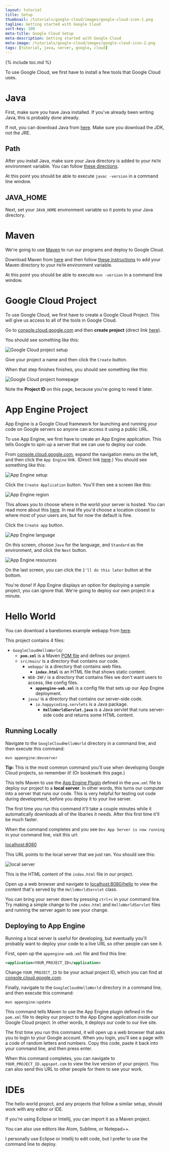 ```yaml
---
layout: tutorial
title: Setup
thumbnail: /tutorials/google-cloud/images/google-cloud-icon-1.png
tagline: Getting started with Google Cloud
sort-key: 100
meta-title: Google Cloud Setup
meta-description: Getting started with Google Cloud
meta-image: /tutorials/google-cloud/images/google-cloud-icon-2.png
tags: [tutorial, java, server, google, cloud]
---
```


<style>
.content img {
  max-width: 500px;
  border: 2px solid black;
}
</style>

{% include toc.md %}

To use Google Cloud, we first have to install a few tools that Google Cloud uses.

# Java

First, make sure you have Java installed. If you've already been writing Java, this is probably done already.

If not, you can download Java from [here](https://www.oracle.com/technetwork/java/javase/downloads/index.html). Make sure you download the JDK, not the JRE.

## Path

After you install Java, make sure your Java directory is added to your `PATH` environment variable. You can follow [these directions](https://www.java.com/en/download/help/path.xml).

At this point you should be able to execute `javac -version` in a command line window.

## JAVA_HOME

Next, set your `JAVA_HOME` environment variable so it points to your Java directory.

# Maven

We're going to use [Maven](https://maven.apache.org/) to run our programs and deploy to Google Cloud.

Download Maven from [here](https://maven.apache.org/download.cgi) and then follow [these instructions](https://maven.apache.org/install.html) to add  your Maven directory to your `PATH` environment variable.

At this point you should be able to execute `mvn -version` in a command line window.

# Google Cloud Project

To use Google Cloud, we first have to create a Google Cloud Project. This will give us access to all of the tools in Google Cloud.

Go to [console.cloud.google.com](https://console.cloud.google.com) and then **create project** (direct link [here](https://console.cloud.google.com/projectcreate)).

You should see something like this:

![Google Cloud project setup](/tutorials/google-cloud/images/setup-1.png)

Give your project a name and then click the `Create` button.

When that step finishes finishes, you should see something like this:

![Google Cloud project homepage](/tutorials/google-cloud/images/setup-2.png)

Note the **Project ID** on this page, because you're going to need it later.

# App Engine Project

App Engine is a Google Cloud framework for launching and running your code on Google servers so anyone can access it using a public URL.

To use App Engine, we first have to create an App Engine application. This tells Google to spin up a server that we can use to deploy our code.

From [console.cloud.google.com](https://console.cloud.google.com), expand the navigation menu on the left, and then click the `App Engine` link. (Direct link [here](https://console.cloud.google.com/appengine).) You should see something like this:

![App Engine setup](/tutorials/google-cloud/images/setup-3.png)

Click the `Create Application` button. You'll then see a screen like this:

![App Engine region](/tutorials/google-cloud/images/setup-4.png)

This allows you to choose where in the world your server is hosted. You can read more about this [here](https://cloud.google.com/appengine/docs/locations). In real life you'd choose a location closest to where most of your users are, but for now the default is fine.

Click the `Create app` button.

![App Engine language](/tutorials/google-cloud/images/setup-5.png)

On this screen, choose `Java` for the language, and `Standard` as the environment, and click the `Next` button.

![App Engine resources](/tutorials/google-cloud/images/setup-6.png)

On the last screen, you can click the `I'll do this later` button at the bottom.

You're done! If App Engine displays an option for deploying a sample project, you can ignore that. We're going to deploy our own project in a minute.

# Hello World

You can download a barebones example webapp from [here](https://github.com/KevinWorkman/GoogleCloudHelloWorld).

This project contains 4 files:

- `GoogleCloudHelloWorld/`
  - **`pom.xml`** is a Maven [POM file](https://maven.apache.org/pom.html) and defines our project.
  - `src/main/` is a directory that contains our code.
    - `webapp/` is a directory that contains web files.
      - **`index.html`** is an HTML file that shows static content.
    - `WEB-INF/` is a directory that contains files we don't want users to access, like config files.
      - **`appengine-web.xml`** is a config file that sets up our App Engine deployment.
    - `java/` is a directory that contains our server-side code.
      - `io.happycoding.servlets` is a Java package.
        - **`HelloWorldServlet.java`** is a Java servlet that runs server-side code and returns some HTML content.

## Running Locally

Navigate to the `GoogleCloudHelloWorld` directory in a command line, and then execute this command:

```
mvn appengine:devserver
```

**Tip:** This is the most common command you'll use when developing Google Cloud projects, so remember it! (Or bookmark this page.)

This tells Maven to use the [App Engine Plugin](https://cloud.google.com/appengine/docs/standard/java/tools/maven) defined in the `pom.xml` file to deploy our project to a **local server**. In other words, this turns our computer into a server that runs our code. This is very helpful for testing out code during development, before you deploy it to your live server.

The first time you run this command it'll take a couple minutes while it automatically downloads all of the libaries it needs. After this first time it'll be much faster.

When the command completes and you see `Dev App Server is now running` in your command line, visit this url:

[localhost:8080](http://localhost:8080)

This URL points to the local server that we just ran. You should see this:

![local server](/tutorials/google-cloud/images/setup-7.png)

This is the HTML content of the `index.html` file in our project.

Open up a web browser and navigate to [localhost:8080/hello](http://localhost:8080/hello) to view the content that's served by the `HelloWorldServlet` class.

You can bring your server down by pressing `ctrl+c` in your command line. Try making a simple change to the `index.html` and `HelloWorldServlet` files and running the server again to see your change.

## Deploying to App Engine

Running a local server is useful for developing, but eventually you'll probably want to deploy your code to a live URL so other people can see it.

First, open up the `appengine-web.xml` file and find this line:

```xml
<application>YOUR_PROJECT_ID</application>
```

Change `YOUR_PROJECT_ID` to be your actual project ID, which you can find at [console.cloud.google.com](https://console.cloud.google.com).

Finally, navigate to the `GoogleCloudHelloWorld` directory in a command line, and then execute this command:

```
mvn appengine:update
```

This command tells Maven to use the App Engine plugin defined in the `pom.xml` file to deploy our project to the App Engine application inside our Google Cloud project. In other words, it deploys our code to our live site.

The first time you run this command, it will open up a web browser that asks you to login to your Google account. When you login, you'll see a page with a code of random letters and numbers. Copy this code, paste it back into your command line, and then press enter.

When this command completes, you can navigate to `YOUR_PROJECT_ID.appspot.com` to view the live version of your project. You can also send this URL to other people for them to see your work.

# IDEs

The hello world project, and any projects that follow a similar setup, should work with any editor or IDE.

If you're using Eclipse or Intellij, you can import it as a Maven project.

You can also use editors like Atom, Sublime, or Notepad++.

I personally use Eclipse or Intellij to edit code, but I prefer to use the command line to deploy.